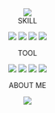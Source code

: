 <div align="Center">
  <img src="https://capsule-render.vercel.app/api?type=waving&color=0066CC&height=250&section=header&text=WelCome&fontColor=FFFFFF&fontSize=70" />
</div>


<div align="Center">
  <head> SKILL </head>
  
  <img src="https://img.shields.io/badge/Java-007396?style=flat&logo=Java&logoColor=white"/></a>
  <img src="https://img.shields.io/badge/C-007396?style=flat&logo=c&logoColor=white"/></a>
  <img src="https://img.shields.io/badge/C++-007396?style=flat&logo=cplusplus&logoColor=white"/></a>
  <img src="https://img.shields.io/badge/Python-007396?style=flat&logo=Python&logoColor=white"/></a>


  <head> TOOL </head>
  
  <img src="https://img.shields.io/badge/Android Studio-007396?style=flat&logo=fdroid&logoColor=white"/></a>
  <img src="https://img.shields.io/badge/Intelli J-007396?style=flat&logo=intellijidea&logoColor=white"/></a>
  <img src="https://img.shields.io/badge/Fire Base-007396?style=flat&logo=firebase&logoColor=white"/></a>
  <img src="https://img.shields.io/badge/Visual Studio Code-007396?style=flat&logo=&logoColor=white"/></a>


  <head> ABOUT ME </head>
  
  <a href="https://blog.naver.com/yhrr000905" target="_blank"><img src="https://img.shields.io/badge/Blog-light%20green?style=flat-square&logo=Naver&logoColor=white"/></a>
</div>
